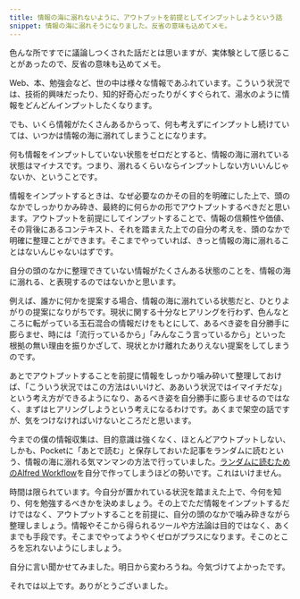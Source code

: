 ```yaml
---
title: 情報の海に溺れないように、アウトプットを前提としてインプットしようという話
snippet: 情報の海に溺れそうになりました。反省の意味も込めてメモ。
---
```


色んな所ですでに議論しつくされた話だとは思いますが、実体験として感じることがあったので、反省の意味も込めてメモ。

Web、本、勉強会など、世の中は様々な情報であふれています。こういう状況では、技術的興味だったり、知的好奇心だったりがくすぐられて、湯水のように情報をどんどんインプットしたくなります。

でも、いくら情報がたくさんあるからって、何も考えずにインプットし続けていては、いつかは情報の海に溺れてしまうことになります。

何も情報をインプットしていない状態をゼロだとすると、情報の海に溺れている状態はマイナスです。つまり、溺れるくらいならインプットしない方いいんじゃないか、ということです。

情報をインプットするときは、なぜ必要なのかその目的を明確にした上で、頭のなかでしっかりかみ砕き、最終的に何らかの形でアウトプットするべきだと思います。アウトプットを前提にしてインプットすることで、情報の信頼性や価値、その背後にあるコンテキスト、それを踏まえた上での自分の考えを、頭のなかで明確に整理ことができます。そこまでやっていれば、きっと情報の海に溺れることはないんじゃないはずです。

自分の頭のなかに整理できていない情報がたくさんある状態のことを、情報の海に溺れる、と表現するのではないかと思います。

例えば、誰かに何かを提案する場合、情報の海に溺れている状態だと、ひとりよがりの提案になりがちです。現状に関する十分なヒアリングを行わず、色んなところに転がっている玉石混合の情報だけをもとにして、あるべき姿を自分勝手に膨らませ、時には「流行っているから」「みんなこう言っているから」といった根拠の無い理由を振りかざして、現状とかけ離れたありえない提案をしてしまうのです。

あとでアウトプットすることを前提に情報をしっかり噛み砕いて整理しておけば、「こういう状況ではこの方法はいいけど、ああいう状況ではイマイチだな」という考え方ができるようになり、あるべき姿を自分勝手に膨らませるのではなく、まずはヒアリングしようという考えになるわけです。あくまで架空の話ですが、気をつけなければいけないところだと思います。

今までの僕の情報収集は、目的意識は強くなく、ほとんどアウトプットしない、しかも、Pocketに「あとで読む」と保存しておいた記事をランダムに読むという、情報の海に溺れる気マンマンの方法で行っていました。[ランダムに読むためのAlfred Workflow](https://github.com/kadoppe/alfred-random-pocket-workflow)を自分で作ってしまうほどの勢いです。これはいけません。

時間は限られています。今自分が置かれている状況を踏まえた上で、今何を知り、何を勉強するべきかを決めましょう。その上でただ情報をインプットするだけではなく、アウトプットすることを前提に、自分の頭のなかで噛み砕きながら整理しましょう。情報やそこから得られるツールや方法論は目的ではなく、あくまでも手段です。そこまでやってようやくゼロがプラスになります。そこのところを忘れないようにしましょう。

自分に言い聞かせてみました。明日から変わろうね。今気づけてよかったです。

それでは以上です。ありがとうございました。

